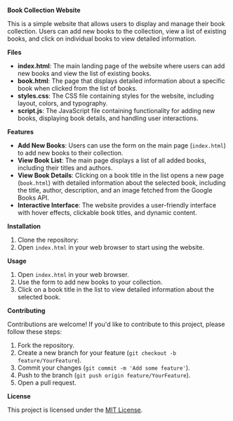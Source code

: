 **Book Collection Website**

This is a simple website that allows users to display and manage their book collection. Users can add new books to the collection, view a list of existing books, and click on individual books to view detailed information.

**Files**

- **index.html**: The main landing page of the website where users can add new books and view the list of existing books.
- **book.html**: The page that displays detailed information about a specific book when clicked from the list of books.
- **styles.css**: The CSS file containing styles for the website, including layout, colors, and typography.
- **script.js**: The JavaScript file containing functionality for adding new books, displaying book details, and handling user interactions.

**Features**

- **Add New Books**: Users can use the form on the main page (`index.html`) to add new books to their collection.
- **View Book List**: The main page displays a list of all added books, including their titles and authors.
- **View Book Details**: Clicking on a book title in the list opens a new page (`book.html`) with detailed information about the selected book, including the title, author, description, and an image fetched from the Google Books API.
- **Interactive Interface**: The website provides a user-friendly interface with hover effects, clickable book titles, and dynamic content.

**Installation**

1. Clone the repository:
2. Open `index.html` in your web browser to start using the website.

**Usage**

1. Open `index.html` in your web browser.
2. Use the form to add new books to your collection.
3. Click on a book title in the list to view detailed information about the selected book.

**Contributing**

Contributions are welcome! If you'd like to contribute to this project, please follow these steps:

1. Fork the repository.
2. Create a new branch for your feature (`git checkout -b feature/YourFeature`).
3. Commit your changes (`git commit -m 'Add some feature'`).
4. Push to the branch (`git push origin feature/YourFeature`).
5. Open a pull request.

**License**

This project is licensed under the [MIT License](LICENSE).
